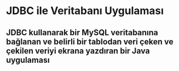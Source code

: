 # JDBC ile Veritabanı Uygulaması

## JDBC kullanarak bir MySQL veritabanına bağlanan ve belirli bir tablodan veri çeken ve çekilen veriyi ekrana yazdıran bir Java uygulaması